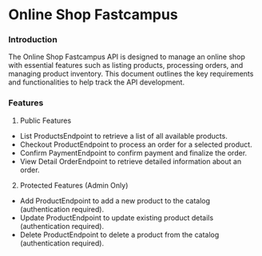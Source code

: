 # Online Shop Fastcampus

### Introduction

The Online Shop Fastcampus API is designed to manage an online shop with essential features such as listing products, processing orders, and managing product inventory. This document outlines the key requirements and functionalities to help track the API development.

### Features

1. Public Features

- List ProductsEndpoint to retrieve a list of all available products.
- Checkout ProductEndpoint to process an order for a selected product.
- Confirm PaymentEndpoint to confirm payment and finalize the order.
- View Detail OrderEndpoint to retrieve detailed information about an order.

2. Protected Features (Admin Only)

- Add ProductEndpoint to add a new product to the catalog (authentication required).
- Update ProductEndpoint to update existing product details (authentication required).
- Delete ProductEndpoint to delete a product from the catalog (authentication required).
